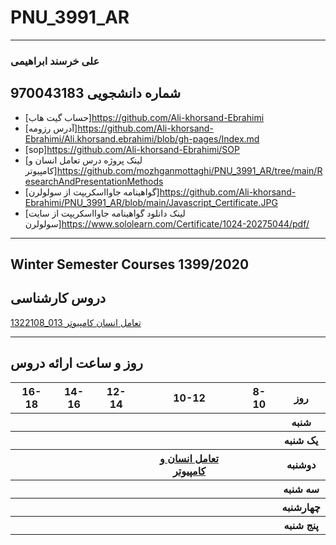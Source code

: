 # PNU_3991_AR
----------
### علی خرسند ابراهیمی 
شماره دانشجویی 970043183 
---
- [حساب گیت هاب]https://github.com/Ali-khorsand-Ebrahimi
- [آدرس رزومه]https://github.com/Ali-khorsand-Ebrahimi/Ali.khorsand.ebrahimi/blob/gh-pages/Index.md
- [sop]https://github.com/Ali-khorsand-Ebrahimi/SOP
- [لینک پروژه درس تعامل انسان و کامپیوتر]https://github.com/mozhganmottaghi/PNU_3991_AR/tree/main/ResearchAndPresentationMethods
- [گواهینامه جاوااسکریپت از سولولرن]https://github.com/Ali-khorsand-Ebrahimi/PNU_3991_AR/blob/main/Javascript_Certificate.JPG
- [لینک دانلود گواهینامه جاوااسکریپت از سایت سولولرن]https://www.sololearn.com/Certificate/1024-20275044/pdf/
-------------------
## Winter Semester Courses 1399/2020

## دروس کارشناسی

[1322108_013 تعامل انسان کامپیوتر](https://github.com/AliRazavi-edu/PNU_3991/tree/master/_BSc/HumanComputerInteraction)

-----------------


## روز و ساعت ارائه دروس

<table style="width:100%">
  <tr>
    <th >16-18</th>
    <th >14-16</th>
    <th >12-14</th>
    <th>10-12</th>
    <th>8-10</th>
    <th>روز</th>
   </tr>
  <tr>
  <th ></th>
    <th ></th>
    <th ></th>
    <th ></th>
    <th ></th>
   
  <th>شنبه</th>
  </tr>
   <tr>
    <th ></th>
    <th ></th>
    <th></th>
    <th></th>
    <th ></th>
    <th>یک شنبه</th>
  </tr>
   <tr>
     <th ><a </a> </th>
     <th ><a </a></th>
     <th><a </a></th>
     <th><a 
     <th><a href="https://github.com/AliRazavi-edu/PNU_3991/tree/master/_BSc/HumanComputerInteraction">تعامل انسان و كامپيوتر</a></th>
    <th ></th>   
    <th>دوشنبه</th>
  </tr>
   <tr>
     <th></th>
    <th ></th>
     <th></th>
    <th></th>
    <th ></th>
    <th>سه شنبه</th>
  </tr>
   <tr>
    <th ></th>
    <th ></th>
    <th></th>
    <th></th>
     <th ><a </a></th>
    <th>چهارشنبه</th>
  </tr>
   <tr>
    <th ></th>
     <th ><a  </a></th>
     <th ><a </a></th>
     <th><a  </a></th>
    <th><a </a></th>
    <th>پنج شنبه</th>
  </tr>
</table>
